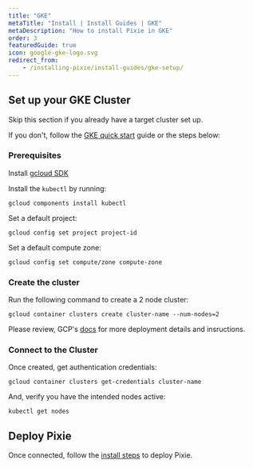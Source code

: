 ```yaml
---
title: "GKE"
metaTitle: "Install | Install Guides | GKE"
metaDescription: "How to install Pixie in GKE"
order: 3
featuredGuide: true
icon: google-gke-logo.svg
redirect_from:
    - /installing-pixie/install-guides/gke-setup/
---
```


## Set up your GKE Cluster

Skip this section if you already have a target cluster set up.

If you don't, follow the [GKE quick start](https://cloud.google.com/kubernetes-engine/docs/quickstart) guide or the steps below:

### Prerequisites

Install [gcloud SDK](https://cloud.google.com/sdk/install)

Install the `kubectl` by running:

```
gcloud components install kubectl
```

Set a default project:

```
gcloud config set project project-id
```

Set a default compute zone:

```
gcloud config set compute/zone compute-zone
```

### Create the cluster

Run the following command to create a 2 node cluster:

```
gcloud container clusters create cluster-name --num-nodes=2
```

Please review, GCP's [docs](https://cloud.google.com/kubernetes-engine/docs/concepts/cluster-architecture) for more deployment details and insructions.

### Connect to the Cluster

Once created, get authentication credentials:

```
gcloud container clusters get-credentials cluster-name
```

And, verify you have the intended nodes active:

```
kubectl get nodes
```

## Deploy Pixie

Once connected, follow the [install steps](/installing-pixie/install-guides) to deploy Pixie.
